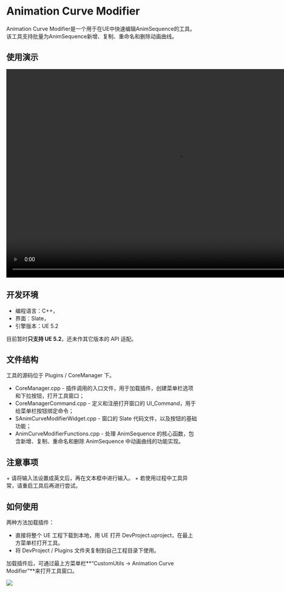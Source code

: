 # Animation Curve Modifier
Animation Curve Modifier是一个用于在UE中快速编辑AnimSequence的工具。该工具支持批量为AnimSequence新增、复制、重命名和删除动画曲线。
<h2 id="wDfV9">使用演示</h2>
<video width="900" height="550" controls>
  <source src="./AnimCurveModifier使用演示.mp4" type="video/mp4">
  您的浏览器不支持视频标签。
</video>

<h2 id="wDfV9">开发环境</h2>

+ 编程语言：C++，
+ 界面：Slate，
+ 引擎版本：UE 5.2

目前暂时**只支持 UE 5.2**，还未作其它版本的 API 适配。


<h2 id="WjGRD">文件结构</h2>
工具的源码位于 Plugins / CoreManager 下。

+ CoreManager.cpp - 插件调用的入口文件，用于加载插件，创建菜单栏选项和下拉按钮，打开工具窗口；
+ CoreManagerCommand.cpp - 定义和注册打开窗口的 UI_Command，用于给菜单栏按钮绑定命令；
+ SAnimCurveModifierWidget.cpp - 窗口的 Slate 代码文件，以及按钮的基础功能；
+ AnimCurveModifierFunctions.cpp - 处理 AnimSequence 的核心函数，包含新增、复制、重命名和删除 AnimSequence 中动画曲线的功能实现。

<h2 id="Hv9Vr">注意事项</h2>
+ 请将输入法设置成英文后，再在文本框中进行输入。
+ 若使用过程中工具异常，请重启工具后再进行尝试。

<h2 id="MmHz1">如何使用</h2>
两种方法加载插件：

+ 直接将整个 UE 工程下载到本地，用 UE 打开 DevProject.uproject，在最上方菜单栏打开工具。
+ 将 DevProject / Plugins 文件夹复制到自己工程目录下使用。

加载插件后，可通过最上方菜单栏**“CustomUtils -> Animation Curve Modifier”**来打开工具窗口。

![](https://cdn.nlark.com/yuque/0/2024/png/1261680/1726050128093-9e878f0a-3717-4594-979b-9f19277700aa.png)









